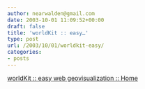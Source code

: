 ```yaml
---
author: nearwalden@gmail.com
date: 2003-10-01 11:09:52+00:00
draft: false
title: 'worldKit :: easy…'
type: post
url: /2003/10/01/worldkit-easy/
categories:
- posts
---
```


[worldKit :: easy web geovisualization :: Home](//brainoff.com/worldkit/index.html')



